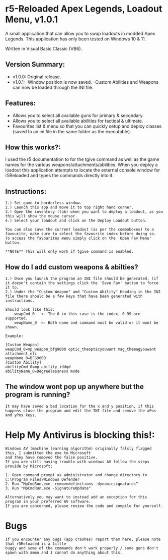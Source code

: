 # r5-Reloaded Apex Legends, Loadout Menu, v1.0.1
A small application that can allow you to swap loadouts in modded Apex Legends.
This application has only been tested on Windows 10 & 11.

Written in Visual Basic Classic (VB6).

## Version Summary:
* v1.0.0: Original release.
* v1.0.1:
 	-Window position is now saved.
 	-Custom Abilities and Weapons can now be loaded through the INI file.

## Features:
* Allows you to select all available guns for primary & secondary.
* Allows you to select all available abilities for tactical & ultimate.
* Favourites list & menu so that you can quickly setup and deploy classes (saved to an ini file in the same folder as the executable).

## How this works?:
I used the r5 documentation to for the tgive command as well as the game names for the various weapons/attachments/abilities.
When you deploy a loadout this application attempts to locate the external console window for r5Reloaded and types the commands directly into it.

## Instructions:
	1.) Set game to borderless window.
	2.) Launch this app and move it to top right hand corner.
	3.) Open the inventory (tab) when you want to deploy a loadout, as you this will show the mouse cursor.
	4.) Select your loadout and click on the Deploy Loadout button.
	
	You can also save the current loadout (as per the comboboxes) to a favourite, make sure to select the favourite index before doing so.
	To access the favourites menu simply click on the 'Open Fav Menu' button.
	
	**NOTE** This will only work if tgive command is enabled.

## How do I add custom weapons & abilties?
	1.) Once you launch the program an INI file should be generated, (if it doesn't contain the settings click the 'Save Fav' button to force it to.
	2.) Under the "Custom Weapon" and "Custom Ability" Heading in the INI file there should be a few keys that have been generated with instructions.
	
	Should look like this:
		weapCmd_0	<- The 0 in this case is the index, 0-99 are supported.
		weapName_0	<- Both name and command must be valid or it wont be shown.
		
	Example:
	
	[Custom Weapon]
	weapCmd_0=mp_weapon_bfg9000 optic_theopticyouwant mag_themagyouwant attachment_etc
	weapName_0=BFG9000
	[Custom Ability]
	abilityCmd_0=mp_ability_iddqd
	abilityName_0=Degreelessness mode


## The window wont pop up anywhere but the program is running?
	It may have saved a bad location for the x and y position, if this happens close the program and edit the INI file and remove the xPos and yPos keys.
	
# Help My Antivirus is blocking this!:
	Windows AV (machine learning algorithm) originally falsly flagged this, I submitted the exe to Microsoft
	and they have removed the false positive.
	If you are still having trouble with windows AV follow the steps provide by Microsoft:
	
	1. Open command prompt as administrator and change directory to c:\Program Files\Windows Defender
	2. Run “MpCmdRun.exe -removedefinitions -dynamicsignatures”
	3. Run "MpCmdRun.exe -SignatureUpdate"
	
	Alternatively you may want to instead add an exception for this program in your preferred AV software.
	If you are concerned, please review the code and compile for yourself.
	
# Bugs
	If you encounter any bugs (app crashes) report them here, please note that r5Reloaded is a little
	buggy and some of the commands don't work properly / some guns don't spawn with ammo and I cannot do anything about this.
